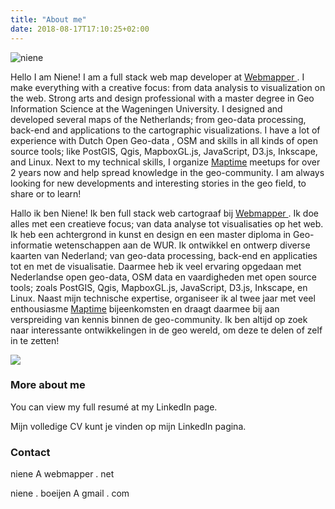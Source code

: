 ```yaml
---
title: "About me"
date: 2018-08-17T17:10:25+02:00
---
```


![niene](/img/niene.png)

Hello I am Niene! I am a full stack web map developer at  <a href='https://webmapper.net' target='_blank' > Webmapper </a>. I make everything with a creative focus: from data analysis to visualization on the web. Strong arts and design professional with a master degree in Geo Information Science at the Wageningen University. I designed and developed several maps of the Netherlands; from geo-data processing, back-end and applications to the cartographic visualizations. I have a lot of experience with Dutch Open Geo-data , OSM and skills in all kinds of open source tools; like PostGIS, Qgis, MapboxGL.js, JavaScript, D3.js, Inkscape, and Linux. 
Next to my technical skills, I organize <a href="/maptime">Maptime</a> meetups for over 2 years now and help spread knowledge in the geo-community. I am always looking for new developments and interesting stories in the geo field, to share or to learn! 

Hallo ik ben Niene! Ik ben full stack web cartograaf bij  <a href='https://webmapper.net' target='_blank' > Webmapper </a>. Ik doe alles met een creatieve focus; van data analyse tot visualisaties op het web. Ik heb een achtergrond in kunst en design en een master diploma in Geo-informatie wetenschappen aan de WUR. Ik ontwikkel en ontwerp diverse kaarten van Nederland; van geo-data processing, back-end en applicaties tot en met de visualisatie. Daarmee heb ik veel ervaring opgedaan met Nederlandse open geo-data, OSM data en vaardigheden met open source tools; zoals PostGIS, Qgis, MapboxGL.js, JavaScript, D3.js, Inkscape, en Linux. Naast mijn technische expertise, organiseer ik al twee jaar met veel enthousiasme <a href="/maptime">Maptime</a> bijeenkomsten en draagt daarmee bij aan verspreiding van kennis binnen de geo-community. Ik ben altijd op zoek naar interessante ontwikkelingen in de geo wereld, om deze te delen of zelf in te zetten!



<a href="https://webmapper.net">![](/img/logo_reverse.svg)</a>

### More about me

<p class="social">
    <a href="https://www.linkedin.com/in/niene-boeijen-24a8a429/" data-animate-hover="pulse" class="external twitter">
        <i class="fa fa-linkedin"></i>  
    </a>
    <a href="https://github.com/NieneB" data-animate-hover="pulse" class="external twitter">
        <i class="fa fa-github"></i>  
    </a>
    <a href="https://twitter.com/BNiene" data-animate-hover="pulse" class="external twitter">
        <i class="fa fa-twitter"></i>  
    </a>
    <a href="https://www.instagram.com/volvo_343_dl_1980/"><i class="fa fa-instagram"> </i>
    </a>
</p>


You can view my full resumé at my LinkedIn page.

Mijn volledige CV kunt je vinden op mijn LinkedIn pagina.


###  Contact
<p class="social">
   <i class="fa fa-envelope">  </i> niene A webmapper . net
</p>
<p class="social">
   <i class="fa fa-envelope">  </i> niene . boeijen A gmail . com
</p>
